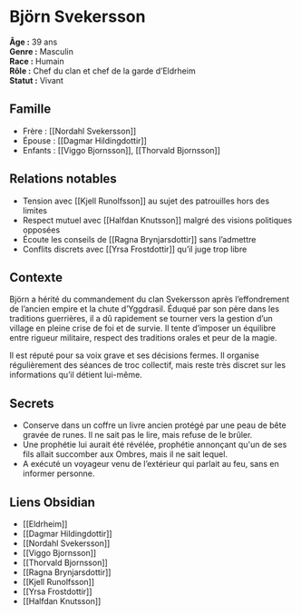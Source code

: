 # Björn Svekersson

**Âge :** 39 ans  
**Genre :** Masculin  
**Race :** Humain  
**Rôle :** Chef du clan et chef de la garde d’Eldrheim  
**Statut :** Vivant

## Famille
- Frère : [[Nordahl Svekersson]]
- Épouse : [[Dagmar Hildingdottir]]  
- Enfants : [[Viggo Bjornsson]], [[Thorvald Bjornsson]]

## Relations notables
- Tension avec [[Kjell Runolfsson]] au sujet des patrouilles hors des limites
- Respect mutuel avec [[Halfdan Knutsson]] malgré des visions politiques opposées
- Écoute les conseils de [[Ragna Brynjarsdottir]] sans l’admettre
- Conflits discrets avec [[Yrsa Frostdottir]] qu’il juge trop libre

## Contexte
Björn a hérité du commandement du clan Svekersson après l’effondrement de l’ancien empire et la chute d’Yggdrasil. Éduqué par son père dans les traditions guerrières, il a dû rapidement se tourner vers la gestion d’un village en pleine crise de foi et de survie. Il tente d’imposer un équilibre entre rigueur militaire, respect des traditions orales et peur de la magie.

Il est réputé pour sa voix grave et ses décisions fermes. Il organise régulièrement des séances de troc collectif, mais reste très discret sur les informations qu’il détient lui-même.

## Secrets
- Conserve dans un coffre un livre ancien protégé par une peau de bête gravée de runes. Il ne sait pas le lire, mais refuse de le brûler.
- Une prophétie lui aurait été révélée, prophétie annonçant qu'un de ses fils allait succomber aux Ombres, mais il ne sait lequel.
- A exécuté un voyageur venu de l’extérieur qui parlait au feu, sans en informer personne.

## Liens Obsidian
- [[Eldrheim]]
- [[Dagmar Hildingdottir]]
- [[Nordahl Svekersson]]
- [[Viggo Bjornsson]]
- [[Thorvald Bjornsson]]
- [[Ragna Brynjarsdottir]]
- [[Kjell Runolfsson]]
- [[Yrsa Frostdottir]]
- [[Halfdan Knutsson]]
